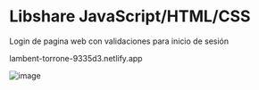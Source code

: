 # Libshare        JavaScript/HTML/CSS
Login de pagina web con validaciones para inicio de sesión

lambent-torrone-9335d3.netlify.app


![image](https://github.com/Dsaeza/Libshare/assets/88747468/acce42b3-d201-4776-9840-8750474c8090)

